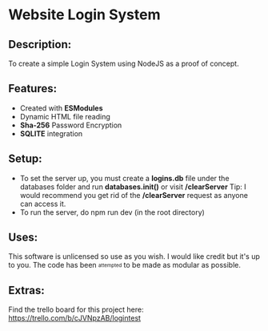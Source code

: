 # Website Login System 

## Description:
To create a simple Login System using NodeJS as a proof of concept.

## Features:
- Created with **ESModules**
- Dynamic HTML file reading
- **Sha-256** Password Encryption
- **SQLITE** integration

## Setup:
- To set the server up, you must create a **logins.db** file under the databases
folder and run **databases.init()** or visit **/clearServer**
Tip: I would recommend you get rid of the **/clearServer** request as anyone can access it. <br>
- To run the server, do npm run dev (in the root directory)

## Uses:
This software is unlicensed so use as you wish. I would like credit but it's up to you. 
The code has been <sub><sup>attempted</sup></sub> to be made as modular as possible.

## Extras:
Find the trello board for this project here: <br>
https://trello.com/b/cJVNpzAB/logintest